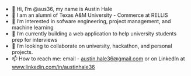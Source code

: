 - 👋 Hi, I’m @aus36, my name is Austin Hale
- 🏫 I am an alumni of Texas A&M University - Commerce at RELLIS
- 👀 I’m interested in sofware engineering, project management, and machine learning
- 🌱 I’m currently building a web application to help university students prep for interviews
- 💞️ I’m looking to collaborate on university, hackathon, and personal projects.
- 📫 How to reach me: email - austin.hale36@gmail.com or on LinkedIn at www.linkedin.com/in/austinhale36

<!---
aus36/aus36 is a ✨ special ✨ repository because its `README.md` (this file) appears on your GitHub profile.
You can click the Preview link to take a look at your changes.
--->
